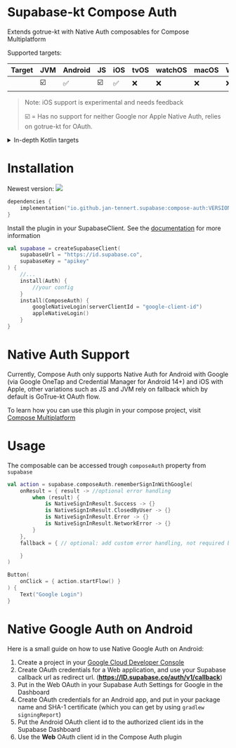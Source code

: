 # Supabase-kt Compose Auth

Extends gotrue-kt with Native Auth composables for Compose Multiplatform

Supported targets:

| Target | **JVM** | **Android** | **JS** | **iOS** | **tvOS** | **watchOS** | **macOS** | **Windows** | **Linux** |
| ------ | ------- | ----------- | ------ | ------- | -------- | ----------- | --------- | ----------- | --------- |
|        | ☑️      | ✅          | ☑️     | ✅      | ❌       | ❌          | ❌        | ❌          | ❌        |

> Note: iOS support is experimental and needs feedback
>
> ☑️ = Has no support for neither Google nor Apple Native Auth, relies on gotrue-kt for OAuth.

<details>

<summary>In-depth Kotlin targets</summary>

**iOS:** iosArm64, iosSimulatorArm64, iosX64

**JS**: Browser, NodeJS

**tvOS**: tvosArm64, tvosX64, tvosSimulatorArm64

**watchOS**: watchosArm64, watchosX64, watchosSimulatorArm64

**MacOS**: macosX64, macosArm64

**Windows**: mingwX64

**Linux**: linuxX64

</details>

# Installation

Newest version: [![](https://img.shields.io/github/release/supabase-community/supabase-kt?label=)](https://github.com/supabase-community/supabase-kt/releases)

```kotlin
dependencies {
    implementation("io.github.jan-tennert.supabase:compose-auth:VERSION")
}
```

Install the plugin in your SupabaseClient. See the [documentation](https://supabase.com/docs/reference/kotlin/initializing) for more information

```kotlin
val supabase = createSupabaseClient(
    supabaseUrl = "https://id.supabase.co",
    supabaseKey = "apikey"
) {
    //...
    install(Auth) {
        //your config
    }
    install(ComposeAuth) {
        googleNativeLogin(serverClientId = "google-client-id")
        appleNativeLogin()
    }
}
```

# Native Auth Support

Currently, Compose Auth only supports Native Auth for
Android with Google (via Google OneTap and Credential Manager for Android 14+) and iOS with Apple, other variations such as JS and JVM rely on fallback which
by default is GoTrue-kt OAuth flow.

To learn how you can use this plugin in your compose project, visit [Compose Multiplatform](https://github.com/JetBrains/compose-multiplatform/#readme)

# Usage

The composable can be accessed trough `composeAuth` property from `supabase`

```kotlin
val action = supabase.composeAuth.rememberSignInWithGoogle(
    onResult = { result -> //optional error handling
        when (result) {
            is NativeSignInResult.Success -> {}
            is NativeSignInResult.ClosedByUser -> {}
            is NativeSignInResult.Error -> {}
            is NativeSignInResult.NetworkError -> {}
        }
    },
    fallback = { // optional: add custom error handling, not required by default

    }
)

Button(
    onClick = { action.startFlow() }
) {
    Text("Google Login")
}
```

# Native Google Auth on Android

Here is a small guide on how to use Native Google Auth on Android:

1. Create a project in your [Google Cloud Developer Console](console.cloud.google.com/)
2. Create OAuth credentials for a Web application, and use your Supabase callback url as redirect url. (**https://ID.supabase.co/auth/v1/callback**)
3. Put in the Web OAuth in your Supabase Auth Settings for Google in the Dashboard
4. Create OAuth credentials for an Android app, and put in your package name and SHA-1 certificate (which you can get by using `gradlew signingReport`)
5. Put the Android OAuth client id to the authorized client ids in the Supabase Dashboard
6. Use the **Web** OAuth client id in the Compose Auth plugin

